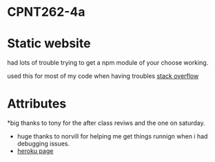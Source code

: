 # CPNT262-4a
# Static website


had lots of trouble trying to get a npm module of your choose working.

used this for most of my code when having troubles [stack overflow](https://stackoverflow.com/)



# Attributes 
*big thanks to tony for the after class reviws and the one on saturday. 
* huge thanks to norvill for helping me get things runnign when i had debugging issues. 
* [heroku page](https://github.com/michaelhintz16/CPNT262-4a/deployments/activity_log?environment=cpnt2624a)
